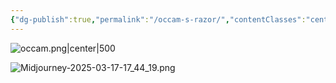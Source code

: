 ```yaml
---
{"dg-publish":true,"permalink":"/occam-s-razor/","contentClasses":"center-headings red-truth red-links blue-truth"}
---
```


![occam.png|center|500](/img/user/Attachments/occam.png)


![Midjourney-2025-03-17-17_44_19.png](/img/user/Attachments/Midjourney-2025-03-17-17_44_19.png)

